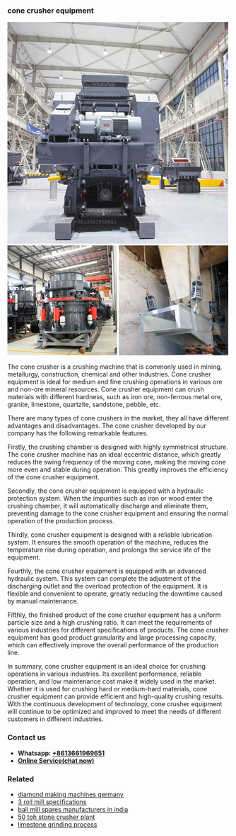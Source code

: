 <h3>cone crusher equipment</h3><img src='1708499335.jpg' alt=''><p>The cone crusher is a crushing machine that is commonly used in mining, metallurgy, construction, chemical and other industries. Cone crusher equipment is ideal for medium and fine crushing operations in various ore and non-ore mineral resources. Cone crusher equipment can crush materials with different hardness, such as iron ore, non-ferrous metal ore, granite, limestone, quartzite, sandstone, pebble, etc.</p><p>There are many types of cone crushers in the market, they all have different advantages and disadvantages. The cone crusher developed by our company has the following remarkable features.</p><p>Firstly, the crushing chamber is designed with highly symmetrical structure. The cone crusher machine has an ideal eccentric distance, which greatly reduces the swing frequency of the moving cone, making the moving cone more even and stable during operation. This greatly improves the efficiency of the cone crusher equipment.</p><p>Secondly, the cone crusher equipment is equipped with a hydraulic protection system. When the impurities such as iron or wood enter the crushing chamber, it will automatically discharge and eliminate them, preventing damage to the cone crusher equipment and ensuring the normal operation of the production process.</p><p>Thirdly, cone crusher equipment is designed with a reliable lubrication system. It ensures the smooth operation of the machine, reduces the temperature rise during operation, and prolongs the service life of the equipment.</p><p>Fourthly, the cone crusher equipment is equipped with an advanced hydraulic system. This system can complete the adjustment of the discharging outlet and the overload protection of the equipment. It is flexible and convenient to operate, greatly reducing the downtime caused by manual maintenance.</p><p>Fifthly, the finished product of the cone crusher equipment has a uniform particle size and a high crushing ratio. It can meet the requirements of various industries for different specifications of products. The cone crusher equipment has good product granularity and large processing capacity, which can effectively improve the overall performance of the production line.</p><p>In summary, cone crusher equipment is an ideal choice for crushing operations in various industries. Its excellent performance, reliable operation, and low maintenance cost make it widely used in the market. Whether it is used for crushing hard or medium-hard materials, cone crusher equipment can provide efficient and high-quality crushing results. With the continuous development of technology, cone crusher equipment will continue to be optimized and improved to meet the needs of different customers in different industries.</p><h3>Contact us</h3><ul><li><strong>Whatsapp:&nbsp;<a href="https://wa.me/8613661969651">+8613661969651</a></strong></li><li><a href="https://swt.shibang-china.com/?git&amp;zhl&amp;cone crusher equipment"><strong>Online Service(chat now)</strong></a></li></ul><h3>Related</h3><ul><li><a href='diamond making machines germany.md'>diamond making machines germany</a></li><li><a href='3 roll mill specifications.md'>3 roll mill specifications</a></li><li><a href='ball mill spares manufacturers in india.md'>ball mill spares manufacturers in india</a></li><li><a href='50 tph stone crusher plant.md'>50 tph stone crusher plant</a></li><li><a href='limestone grinding process.md'>limestone grinding process</a></li></ul>